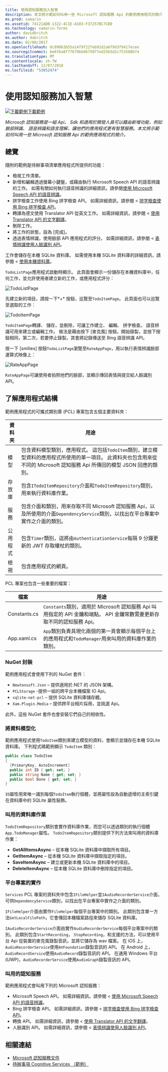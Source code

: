 ```yaml
---
title: 使用認知服務加入智慧
description: 本文將示範如何叫用一些 Microsoft 認知服務 Api 的範例應用程式的簡介。
ms.prod: xamarin
ms.assetid: 74121ADB-1322-4C1E-A103-F37257BC7CB0
ms.technology: xamarin-forms
author: davidbritch
ms.author: dabritch
ms.date: 02/08/2017
ms.openlocfilehash: 0c09063b55a14f9f22feb91d2a6f9d3f9417ecee
ms.sourcegitcommit: be6f6a8f77679bb9675077ed25b5d2c753580b74
ms.translationtype: MT
ms.contentlocale: zh-TW
ms.lasthandoff: 12/07/2018
ms.locfileid: "53052474"
---
```

# <a name="adding-intelligence-with-cognitive-services"></a>使用認知服務加入智慧

[![下載範例](~/media/shared/download.png)下載範例](https://developer.xamarin.com/samples/xamarin-forms/WebServices/TodoCognitiveServices/)

_Microsoft 認知服務是一組 Api、 Sdk 和適用於開發人員可以藉由新增功能，例如臉部辨識、 語音辨識和語言理解，讓他們的應用程式更有智慧服務。本文將示範如何叫用一些 Microsoft 認知服務 Api 的範例應用程式的簡介。_

## <a name="overview"></a>總覽

隨附的範例是待辦事項清單應用程式所提供的功能：

- 檢視工作清單。
- 新增和編輯透過螢幕小鍵盤，或藉由執行 Microsoft Speech API 的語音辨識的工作。 如需有關如何執行語音辨識的詳細資訊，請參閱[使用 Microsoft Speech API 的語音辨識](speech-recognition.md)。
- 拼字檢查工作使用 Bing 拼字檢查 API。 如需詳細資訊，請參閱 <<c0> [ 拼字檢查使用 Bing 拼字檢查 API](spell-check.md)。
- 轉譯為德文使用 Translator API 從英文工作。 如需詳細資訊，請參閱 <<c0> [ 使用 Translator API 的文字翻譯](text-translation.md)。
- 刪除工作。
- 將工作的狀態，設為 [完成]。
- 透過表情辨識，使用臉部 API 應用程式的評分。 如需詳細資訊，請參閱 <<c0> [ 表情辨識使用人臉識別 API](emotion-recognition.md)。

工作會儲存在本機 SQLite 資料庫。 如需使用本機 SQLite 資料庫的詳細資訊，請參閱 <<c0> [ 使用本機資料庫](~/xamarin-forms/app-fundamentals/databases.md)。

`TodoListPage`應用程式啟動時顯示。 此頁面會顯示一份儲存在本機資料庫中，任何工作，並允許使用者建立新的工作，或應用程式評分：

![](images/sample-application-1.png "TodoListPage")

先建立新的項目，請按一下*+* 按鈕，巡覽至`TodoItemPage`。 此頁面也可以巡覽至選取的工作：

![](images/sample-application-2.png "TodoItemPage")

`TodoItemPage`轉譯、 儲存，並刪除，可讓工作建立、 編輯、 拼字檢查。 語音辨識可用來建立或編輯工作。 做法是藉由按下 [麥克風] 按鈕，開始錄製，並按下按鈕相同，第二次，若要停止錄製，其會將記錄傳送至 Bing 語音辨識 API。

按一下 [smilies] 按鈕`TodoListPage`瀏覽至`RateAppPage`，用以執行表情辨識臉部運算式映像上：

![](images/sample-application-3.png "RateAppPage")

`RateAppPage`可讓使用者拍照他們的臉部，並顯示傳回表情與提交給人臉識別 API。

## <a name="understanding-the-application-anatomy"></a>了解應用程式結構

範例應用程式的可攜式類別庫 (PCL) 專案包含五個主要資料夾：

|資料夾|用途|
|--- |--- |
|模型|包含資料模型類別，應用程式。 這包括`TodoItem`類別，建立模型資料的應用程式所使用的單一項目。 此資料夾也包含用來從不同的 Microsoft 認知服務 Api 所傳回的模型 JSON 回應的類別。|
|存放庫|包含`ITodoItemRepository`介面和`TodoItemRepository`類別，用來執行資料庫作業。|
|服務|包含介面和類別，用來存取不同 Microsoft 認知服務 Api，以及所使用的介面`DependencyService`類別，以找出在平台專案中實作之介面的類別。|
|公用程式|包含`Timer`類別，這將由`AuthenticationService`每隔 9 分鐘更新的 JWT 存取權杖的類別。|
|檢視|包含應用程式的網頁。|

PCL 專案也包含一些重要的檔案：

|檔案|用途|
|--- |--- |
|Constants.cs|`Constants`類別，適用於 Microsoft 認知服務 Api 叫用指定的 API 金鑰和端點。 API 金鑰常數需要更新存取不同的認知服務 Api。|
|App.xaml.cs|`App`類別負責具現化兩個的第一頁會顯示每個平台上的應用程式和`TodoManager`用來叫用的資料庫作業的類別。|

### <a name="nuget-packages"></a>NuGet 封裝

範例應用程式會使用下列的 NuGet 套件：

- `Newtonsoft.Json` – 提供適用於.NET 的 JSON 架構。
- `PCLStorage` -提供一組的跨平台本機檔案 IO Api。
- `sqlite-net-pcl` – 提供 SQLite 資料庫儲存體。
- `Xam.Plugin.Media` – 提供跨平台相片採用，並挑選 Api。

此外，這些 NuGet 套件也會安裝它們自己的相依性。

### <a name="modeling-the-data"></a>將資料模型化

範例應用程式使用`TodoItem`類別來建立模型的資料，會顯示並儲存在本機 SQLite 資料庫。 下列程式碼範例顯示 `TodoItem` 類別：

```csharp
public class TodoItem
{
  [PrimaryKey, AutoIncrement]
  public int ID { get; set; }
  public string Name { get; set; }
  public bool Done { get; set; }
}
```

`ID`屬性用來唯一識別每個`TodoItem`執行個體，並將屬性設為自動遞增的主索引鍵在資料庫中的 SQLite 屬性裝飾。

### <a name="invoking-database-operations"></a>叫用的資料庫作業

`TodoItemRepository`類別會實作資料庫作業，而您可以透過類別的執行個體`App.TodoManager`屬性。 `TodoItemRepository`類別提供下列方法來叫用的資料庫作業：

- **GetAllItemsAsync** – 從本機 SQLite 資料庫中擷取所有項目。
- **GetItemAsync** – 從本機 SQLite 資料庫中擷取指定的項目。
- **SaveItemAsync** – 建立或更新本機 SQLite 資料庫中的項目。
- **DeleteItemAsync** – 從本機 SQLite 資料庫中刪除指定的項目。

### <a name="platform-project-implementations"></a>平台專案的實作

`Services` PCL 專案的資料夾中包含`IFileHelper`並`IAudioRecorderService`介面，可供`DependencyService`類別，以找出在平台專案中實作之介面的類別。

`IFileHelper`介面由實作`FileHelper`每個平台專案中的類別。 此類別包含單一方法`GetLocalFilePath`，它會傳回本機檔案路徑來儲存 SQLite 資料庫。

`IAudioRecorderService`介面由實作`AudioRecorderService`每個平台專案中的類別。 此類別包含`StartRecording`， `StopRecording`，和支援的方法，可以使用平台 Api 從裝置的麥克風錄製音訊，並將它儲存為 wav 檔案。 在 iOS 上，`AudioRecorderService`使用`AVFoundation`錄製音訊的 API。 在 Android 上，`AudioRecordService`使用`AudioRecord`錄製音訊的 API。 在通用 Windows 平台 (UWP)，`AudioRecorderService`使用`AudioGraph`錄製音訊的 API。

### <a name="invoking-cognitive-services"></a>叫用的認知服務

範例應用程式會叫用下列的 Microsoft 認知服務：

- Microsoft Speech API。 如需詳細資訊，請參閱 <<c0> [ 使用 Microsoft Speech API 的語音辨識](speech-recognition.md)。
- Bing 拼字檢查 API。 如需詳細資訊，請參閱 <<c0> [ 拼字檢查使用 Bing 拼字檢查 API](spell-check.md)。
- 轉換 API。 如需詳細資訊，請參閱 <<c0> [ 使用 Translator API 的文字翻譯](text-translation.md)。
- 人臉識別 API。 如需詳細資訊，請參閱 <<c0> [ 表情辨識使用人臉識別 API](emotion-recognition.md)。

## <a name="related-links"></a>相關連結

- [Microsoft 認知服務文件](https://www.microsoft.com/cognitive-services/documentation)
- [待辦事項 Cognitive Services （範例）](https://developer.xamarin.com/samples/xamarin-forms/WebServices/TodoCognitiveServices/)
